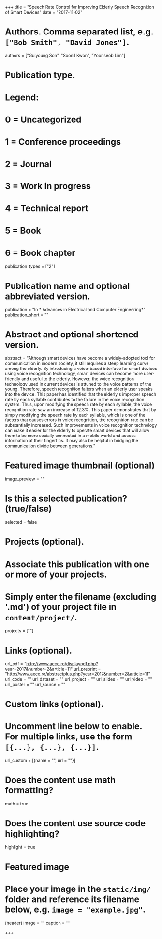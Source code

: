 +++
title = "Speech Rate Control for Improving Elderly Speech Recognition of Smart Devices"
date = "2017-11-02"

# Authors. Comma separated list, e.g. `["Bob Smith", "David Jones"]`.
authors = ["Guiyoung Son", "Soonil Kwon", "Yoonseob Lim"]

# Publication type.
# Legend:
# 0 = Uncategorized
# 1 = Conference proceedings
# 2 = Journal
# 3 = Work in progress
# 4 = Technical report
# 5 = Book
# 6 = Book chapter
publication_types = ["2"]

# Publication name and optional abbreviated version.
publication = "In * Advances in Electrical and Computer Engineering*"
publication_short = ""

# Abstract and optional shortened version.
abstract = "Although smart devices have become a widely-adopted tool for communication in modern society, it still requires a steep learning curve among the elderly. By introducing a voice-based interface for smart devices using voice recognition technology, smart devices can become more user-friendly and useful to the elderly. However, the voice recognition technology used in current devices is attuned to the voice patterns of the young. Therefore, speech recognition falters when an elderly user speaks into the device. This paper has identified that the elderly's improper speech rate by each syllable contributes to the failure in the voice recognition system. Thus, upon modifying the speech rate by each syllable, the voice recognition rate saw an increase of 12.3%. This paper demonstrates that by simply modifying the speech rate by each syllable, which is one of the factors that causes errors in voice recognition, the recognition rate can be substantially increased. Such improvements in voice recognition technology can make it easier for the elderly to operate smart devices that will allow them to be more socially connected in a mobile world and access information at their fingertips. It may also be helpful in bridging the communication divide between generations."

# Featured image thumbnail (optional)
image_preview = ""

# Is this a selected publication? (true/false)
selected = false

# Projects (optional).
#   Associate this publication with one or more of your projects.
#   Simply enter the filename (excluding '.md') of your project file in `content/project/`.
projects = [""]

# Links (optional).
url_pdf = "http://www.aece.ro/displaypdf.php?year=2017&number=2&article=11"
url_preprint = "http://www.aece.ro/abstractplus.php?year=2017&number=2&article=11"
url_code = ""
url_dataset = ""
url_project = ""
url_slides = ""
url_video = ""
url_poster = ""
url_source = ""

# Custom links (optional).
#   Uncomment line below to enable. For multiple links, use the form `[{...}, {...}, {...}]`.
url_custom = [{name = "", url = ""}]

# Does the content use math formatting?
math = true

# Does the content use source code highlighting?
highlight = true

# Featured image
# Place your image in the `static/img/` folder and reference its filename below, e.g. `image = "example.jpg"`.
[header]
image = "" 
caption = ""

+++